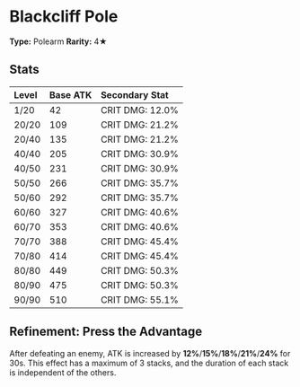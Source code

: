 # Blackcliff Pole

**Type:** Polearm
**Rarity:** 4★

## Stats

| Level | Base ATK | Secondary Stat |
| :--- | :--- | :--- |
| 1/20 | 42 | CRIT DMG: 12.0% |
| 20/20 | 109 | CRIT DMG: 21.2% |
| 20/40 | 135 | CRIT DMG: 21.2% |
| 40/40 | 205 | CRIT DMG: 30.9% |
| 40/50 | 231 | CRIT DMG: 30.9% |
| 50/50 | 266 | CRIT DMG: 35.7% |
| 50/60 | 292 | CRIT DMG: 35.7% |
| 60/60 | 327 | CRIT DMG: 40.6% |
| 60/70 | 353 | CRIT DMG: 40.6% |
| 70/70 | 388 | CRIT DMG: 45.4% |
| 70/80 | 414 | CRIT DMG: 45.4% |
| 80/80 | 449 | CRIT DMG: 50.3% |
| 80/90 | 475 | CRIT DMG: 50.3% |
| 90/90 | 510 | CRIT DMG: 55.1% |

## Refinement: Press the Advantage

After defeating an enemy, ATK is increased by **12%**/**15%**/**18%**/**21%**/**24%** for 30s. This effect has a maximum of 3 stacks, and the duration of each stack is independent of the others.


